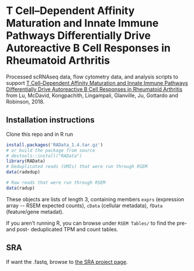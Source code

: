 # T Cell–Dependent Affinity Maturation and Innate Immune Pathways Differentially Drive Autoreactive B Cell Responses in Rheumatoid Arthritis

Processed scRNAseq data, flow cytometry data, and analysis scripts to support [T Cell–Dependent Affinity Maturation and Innate Immune Pathways Differentially Drive Autoreactive B Cell Responses in Rheumatoid Arthritis](https://www.ncbi.nlm.nih.gov/pubmed/29855173) from Lu, McDavid, Kongpachith, Lingampali, Glanville, Ju, Gottardo and Robinson, 2018.

## Installation instructions
Clone this repo and in R run

```r
install.packages('RAData_1.4.tar.gz')
# or build the package from source
# devtools::install("RAData")
library(RAData)
# Deduplicated reads (UMIs) that were run through RSEM
data(radedup)

# Raw reads that were run through RSEM
data(radup)

```
These objects are lists of length 3, containing members `exprs` (expression array -- RSEM expected counts), `cData` (cellular metadata), `fData` (feature/gene metadat).

If you aren't running R, you can browse under
`RSEM Tables/` to find the pre- and post- deduplicated TPM and count tables.

## SRA

If want the .fastq, browse to [the SRA project page](https://www.ncbi.nlm.nih.gov/bioproject/PRJNA487301).
